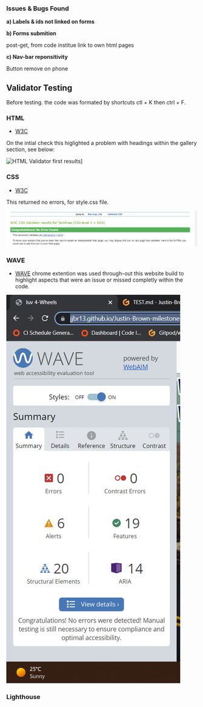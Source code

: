  ### Issues & Bugs Found

**a) Labels & ids not linked on forms**

**b) Forms submition** 

post-get, from code institue link to own html pages 

**c) Nav-bar reponsitivity**

Button remove on phone


## Validator Testing

Before testing. the code was formated by shortcuts ctl + K then ctrl + F.

### HTML 

- [W3C](https://validator.w3.org/nu/?doc=https%3A%2F%2Fjjbr13.github.io%2FJustin-Brown-milestone-project-one%2F)

On the intial check this higlighted a problem with headings within the gallery section, see below: 

![HTML Validator first results](assets/img/TEST.md/html_val_varning.png)]

### CSS 

- [W3C](https://jigsaw.w3.org/css-validator/validator) 

This returned no errors, for style.css file. 

![CSS Validator Results](assets/img/TEST.md/css.png)

### WAVE

- [WAVE](https://wave.webaim.org/) chrome extention was used through-out this website build to highlight aspects that were an issue or missed completly within the code. 

![WAVE Validator Results](assets/img/TEST.md/wave.png)



### Lighthouse 




